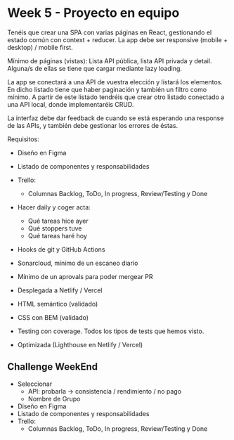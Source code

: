 # Week 5 - Proyecto en equipo

Tenéis que crear una SPA con varias páginas en React, gestionando el estado común con context + reducer. La app debe ser responsive (mobile + desktop) / mobile first.

Mínimo de páginas (vistas): Lista API pública, lista API privada y detail. Alguna/s de ellas se tiene que cargar mediante lazy loading.

La app se conectará a una API de vuestra elección y listará los elementos. En dicho listado tiene que haber paginación y también un filtro como mínimo. A partir de este listado tendréis que crear otro listado conectado a una API local, donde implementaréis CRUD.

La interfaz debe dar feedback de cuando se está esperando una response de las APIs, y también debe gestionar los errores de éstas.

Requisitos:

-   Diseño en Figma
-   Listado de componentes y responsabilidades
-   Trello:

    -   Columnas Backlog, ToDo, In progress, Review/Testing y Done

-   Hacer daily y coger acta:

    -   Qué tareas hice ayer
    -   Qué stoppers tuve
    -   Qué tareas haré hoy

-   Hooks de git y GitHub Actions
-   Sonarcloud, mínimo de un escaneo diario
-   Mínimo de un aprovals para poder mergear PR
-   Desplegada a Netlify / Vercel

-   HTML semántico (validado)
-   CSS con BEM (validado)
-   Testing con coverage. Todos los tipos de tests que hemos visto.
-   Optimizada (Lighthouse en Netlify / Vercel)

## Challenge WeekEnd

-   Seleccionar
    -   API: probarla -> consistencia / rendimiento / no pago
    -   Nombre de Grupo
-   Diseño en Figma
-   Listado de componentes y responsabilidades
-   Trello:
    -   Columnas Backlog, ToDo, In progress, Review/Testing y Done
